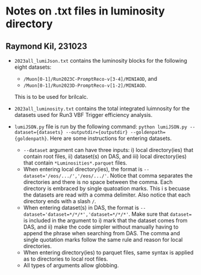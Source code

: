  
# Notes on .txt files in luminosity directory
## Raymond Kil, 231023
- ```2023all_lumiJson.txt``` contains the luminosity blocks for the following eight datasets:
    - ```/Muon[0-1]/Run2023C-PromptReco-v[3-4]/MINIAOD```, and
    - ```/Muon[0-1]/Run2023D-PromptReco-v[1-2]/MINIAOD```.

    This is to be used for brilcalc.

- ```2023all_luminosity.txt``` contains the total integrated luimnosity for the datasets used for Run3 VBF Trigger efficiency analysis.

- ```lumiJSON.py``` file is run by the following command: ```python lumiJSON.py --dataset={datasets} --outputdir={outputdir} --goldenpath={goldenpath}```. Here are some instructions for entering datasets.
    - ```--dataset``` argument can have three inputs: i) local directory(ies) that contain root files, ii) dataset(s) on DAS, and iii) local directory(ies) that contain ```*Luminosities*.parquet``` files.
    - When entering local directory(ies), the format is ```--dataset='/eos/.../','/eos/.../'```. Notice that comma separates the directories and there is no space between the comma. Each directory is embraced by single quatoation marks. This i s becuase the datasets are read with a comma delimiter. Also notice that each directory ends with a slash ```/```. 
    - When entering dataset(s) in DAS, the format is ```--dataset='dataset=*/*/*','dataset=*/*/*'```. Make sure that ```dataset=``` is included in the argument to i) mark that the dataset comes from DAS, and ii) make the code simpler without manually having to append the phrase when searching from DAS. The comma and single quotation marks follow the same rule and reason for local directories.
    - When entering directory(ies) to parquet files, same syntax is applied as to directories to local root files.
    - All types of arguments allow globbing. 
